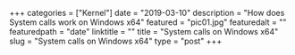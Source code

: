 +++
categories = ["Kernel"]
date = "2019-03-10"
description = "How does System calls work on Windows x64"
featured = "pic01.jpg"
featuredalt = ""
featuredpath = "date"
linktitle = ""
title = "System calls on Windows x64"
slug = "System calls on Windows x64"
type = "post"
+++
